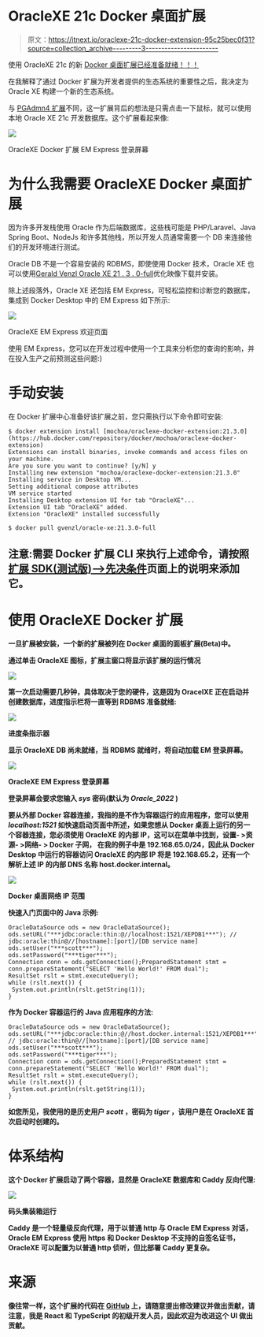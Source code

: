 # OracleXE 21c Docker 桌面扩展

> 原文：<https://itnext.io/oraclexe-21c-docker-extension-95c25bec0f31?source=collection_archive---------3----------------------->

使用 OracleXE 21c 的新 [Docker 桌面扩展已经准备就绪！！！](https://hub.docker.com/repository/docker/mochoa/oraclexe-docker-extension)

在我解释了通过 Docker 扩展为开发者提供的生态系统的重要性之后，我决定为 Oracle XE 构建一个新的生态系统。

与 [PGAdmn4 扩展](https://hub.docker.com/repository/docker/mochoa/pgadmin4-docker-extension)不同，这一扩展背后的想法是只需点击一下鼠标，就可以使用本地 Oracle XE 21c 开发数据库。这个扩展看起来像:

![](img/84e17cac330723388a991c44e6fdd05e.png)

OracleXE Docker 扩展 EM Express 登录屏幕

# 为什么我需要 OracleXE Docker 桌面扩展

因为许多开发栈使用 Oracle 作为后端数据库，这些栈可能是 PHP/Laravel、Java Spring Boot、NodeJs 和许多其他栈，所以开发人员通常需要一个 DB 来连接他们的开发环境进行测试。

Oracle DB 不是一个容易安装的 RDBMS，即使使用 Docker 技术，Oracle XE 也可以使用[Gerald Venzl Oracle XE 21 . 3 . 0-full](https://hub.docker.com/r/gvenzl/oracle-xe)优化映像下载并安装。

除上述段落外，Oracle XE 还包括 EM Express，可轻松监控和诊断您的数据库，集成到 Docker Desktop 中的 EM Express 如下所示:

![](img/ba1e8609b9cb0f3f66c88ed752a8b478.png)

OracleXE EM Express 欢迎页面

使用 EM Express，您可以在开发过程中使用一个工具来分析您的查询的影响，并在投入生产之前预测这些问题:)

# 手动安装

在 Docker 扩展中心准备好该扩展之前，您只需执行以下命令即可安装:

```
$ docker extension install [mochoa/oraclexe-docker-extension:21.3.0](https://hub.docker.com/repository/docker/mochoa/oraclexe-docker-extension)
Extensions can install binaries, invoke commands and access files on your machine. 
Are you sure you want to continue? [y/N] y
Installing new extension "mochoa/oraclexe-docker-extension:21.3.0"
Installing service in Desktop VM...
Setting additional compose attributes
VM service started
Installing Desktop extension UI for tab "OracleXE"...
Extension UI tab "OracleXE" added.
Extension "OracleXE" installed successfully
```

```
$ docker pull gvenzl/oracle-xe:21.3.0-full
```

## **注意:需要 Docker 扩展 CLI 来执行上述命令，请按照[扩展 SDK(测试版)——>先决条件](https://docs.docker.com/desktop/extensions-sdk/#prerequisites)页面上的说明来添加它。**

# **使用 OracleXE Docker 扩展**

**一旦扩展被安装，一个新的扩展被列在 Docker 桌面的面板扩展(Beta)中。**

**通过单击 OracleXE 图标，扩展主窗口将显示该扩展的运行情况**

**![](img/5c9b49090ee192f292b4acc41d587867.png)**

**第一次启动需要几秒钟，具体取决于您的硬件，这是因为 OracelXE 正在启动并创建数据库，进度指示栏将一直等到 RDBMS 准备就绪:**

**![](img/0306b0b8fee1d52772024f457b877944.png)**

**进度条指示器**

**显示 OracleXE DB 尚未就绪，当 RDBMS 就绪时，将自动加载 EM 登录屏幕。**

**![](img/84e17cac330723388a991c44e6fdd05e.png)**

**OracleXE EM Express 登录屏幕**

**登录屏幕会要求您输入 ***sys*** 密码(默认为 ***Oracle_2022*** )**

**要从外部 Docker 容器连接，我指的是不作为容器运行的应用程序，您可以使用 ***localhost:1521*** 如快速启动页面中所述，如果您想从 Docker 桌面上运行的另一个容器连接，您必须使用 OracleXE 的内部 IP，这可以在菜单中找到，设置- >资源- >网络- > Docker 子网， 在我的例子中是 192.168.65.0/24，因此从 Docker Desktop 中运行的容器访问 OracleXE 的内部 IP 将是 192.168.65.2，还有一个解析上述 IP 的内部 DNS 名称 host.docker.internal。**

**![](img/0f8d2d7ffb7807484c2b58e2a34f0ba1.png)**

**Docker 桌面网络 IP 范围**

**快速入门页面中的 Java 示例:**

```
OracleDataSource ods = new OracleDataSource();
ods.setURL("***jdbc:oracle:thin:@//localhost:1521/XEPDB1***"); // jdbc:oracle:thin@//[hostname]:[port]/[DB service name]
ods.setUser("***scott***");
ods.setPassword("***tiger***");
Connection conn = ods.getConnection();PreparedStatement stmt = conn.prepareStatement("SELECT 'Hello World!' FROM dual");
ResultSet rslt = stmt.executeQuery();
while (rslt.next()) {
 System.out.println(rslt.getString(1));
}
```

**作为 Docker 容器运行的 Java 应用程序的方法:**

```
OracleDataSource ods = new OracleDataSource();
ods.setURL("***jdbc:oracle:thin:@//host.docker.internal:1521/XEPDB1***"); // jdbc:oracle:thin@//[hostname]:[port]/[DB service name]
ods.setUser("***scott***");
ods.setPassword("***tiger***");
Connection conn = ods.getConnection();PreparedStatement stmt = conn.prepareStatement("SELECT 'Hello World!' FROM dual");
ResultSet rslt = stmt.executeQuery();
while (rslt.next()) {
 System.out.println(rslt.getString(1));
}
```

**如您所见，我使用的是历史用户 ***scott*** ，密码为 ***tiger*** ，该用户是在 OracleXE 首次启动时创建的。**

# **体系结构**

**这个 Docker 扩展启动了两个容器，显然是 OracleXE 数据库和 Caddy 反向代理:**

**![](img/7e53dd3010902e8f0b0c473a77f512b4.png)**

**码头集装箱运行**

**Caddy 是一个轻量级反向代理，用于以普通 http 与 Oracle EM Express 对话，Oracle EM Express 使用 https 和 Docker Desktop 不支持的自签名证书，OracleXE 可以配置为以普通 http 侦听，但比部署 Caddy 更复杂。**

# **来源**

**像往常一样，这个扩展的代码在 [GitHub](https://github.com/marcelo-ochoa/oraclexe-docker-extension) 上，请随意提出修改建议并做出贡献，请注意，我是 React 和 TypeScript 的初级开发人员，因此欢迎为改进这个 UI 做出贡献。**
